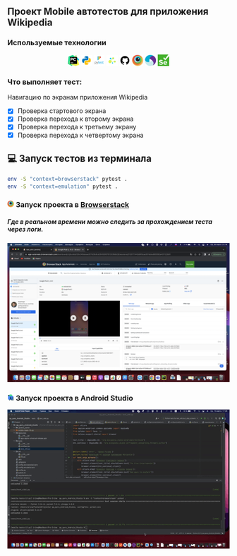 ## Проект Mobile автотестов для приложения Wikipedia

<!-- Технологии -->

### Используемые технологии
<p  align="center">
  <code><img width="5%" title="Pycharm" src="./tests/resources/logo/pycharm.png"></code>
  <code><img width="5%" title="Python" src="./tests/resources/logo/python.png"></code>
  <code><img width="5%" title="Pytest" src="./tests/resources/logo/pytest.png"></code>
  <code><img width="5%" title="Selene" src="./tests/resources/logo/selene.png"></code>
  <code><img width="5%" title="GitHub" src="./tests/resources/logo/github.png"></code>
  <code><img width="5%" title="Browserstack" src="./tests/resources/logo/browserstack.png"></code>
  <code><img width="5%" title="Appium" src="./tests/resources/logo/appium.png"></code>
  <code><img width="5%" title="Selenium" src="./tests/resources/logo/selenium.png"></code>

</p>

### Что выполняет тест:
Навигацию по экранам приложения Wikipedia 
- [x] Проверка стартового экрана
- [x] Проверка перехода к второму экрана
- [x] Проверка перехода к третьему экрану
- [x] Проверка перехода к четвертому экрана

## :computer: Запуск тестов из терминала
```bash
env -S "context=browserstack" pytest .
env -S "context=emulation" pytest .
```

<!-- Browserstack -->

### <img width="3%" title="Browserstack" src="tests/resources/logo/browserstack.png"> Запуск проекта в [Browserstack](https://app-automate.browserstack.com/dashboard/v2/builds/f28c349abaad3f7d39dfcd35456f87613336db26/sessions/5120171442d8f8caa501ddce865892e431122b91)
##### Где в реальном времени можно следить за прохождением теста через логи.

![This is an image](tests/resources/screenshots/browserstack.png)

<!-- Android Studio -->
### <img width="3%" title="Android Studio" src="tests/resources/logo/android-studio-icon.png"> Запуск проекта в Android Studio
![This is an image](tests/resources/video/video.gif)